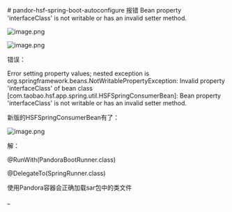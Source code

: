 \# pandor-hsf-spring-boot-autoconfigure
报错 Bean property 'interfaceClass' is not writable or has an invalid setter method.

![image.png](1598429866396-2a898494-dbae-43cb-a7f6-1533067cf4a9.png)

![image.png](1598429882509-751636c7-6fe9-4dca-bc36-2480b812f9f4.png)

错误：

Error setting property values; nested exception is org.springframework.beans.NotWritablePropertyException: Invalid property 'interfaceClass' of bean class [com.taobao.hsf.app.spring.util.HSFSpringConsumerBean]: Bean property 'interfaceClass' is not writable or has an invalid setter method.

新版的HSFSpringConsumerBean有了：

![image.png](1598429963061-0f5dbb07-2e75-45d6-b08f-2cbe421582ef.png)

解：

@RunWith(PandoraBootRunner.class)

@DelegateTo(SpringRunner.class)

使用Pandora容器会正确加载sar包中的类文件

\_